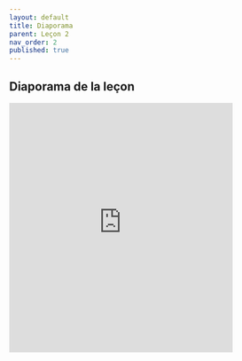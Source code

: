 ```yaml
---
layout: default
title: Diaporama
parent: Leçon 2
nav_order: 2
published: true
---
```

## Diaporama de la leçon


<iframe src="https://rollauda.github.io/marp/diapos/pt/ptL2.html" width="80%" height="450px" frameborder="0"></iframe>

